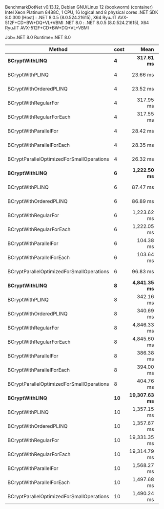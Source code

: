 
BenchmarkDotNet v0.13.12, Debian GNU/Linux 12 (bookworm) (container)
Intel Xeon Platinum 8488C, 1 CPU, 16 logical and 8 physical cores
.NET SDK 8.0.300
  [Host]   : .NET 8.0.5 (8.0.524.21615), X64 RyuJIT AVX-512F+CD+BW+DQ+VL+VBMI
  .NET 8.0 : .NET 8.0.5 (8.0.524.21615), X64 RyuJIT AVX-512F+CD+BW+DQ+VL+VBMI

Job=.NET 8.0  Runtime=.NET 8.0  

 Method                                    | cost | Mean         | Error     | StdDev    |
------------------------------------------ |----- |-------------:|----------:|----------:|
 **BCryptWithLINQ**                            | **4**    |    **317.61 ms** |  **0.024 ms** |  **0.019 ms** |
 BCryptWithPLINQ                           | 4    |     23.66 ms |  0.182 ms |  0.161 ms |
 BCryptWithOrderedPLINQ                    | 4    |     23.52 ms |  0.114 ms |  0.106 ms |
 BCryptWithRegularFor                      | 4    |    317.95 ms |  0.026 ms |  0.023 ms |
 BCryptWithRegularForEach                  | 4    |    317.55 ms |  0.041 ms |  0.034 ms |
 BCryptWithParallelFor                     | 4    |     28.42 ms |  0.308 ms |  0.288 ms |
 BCryptWithParallelForEach                 | 4    |     28.35 ms |  0.433 ms |  0.405 ms |
 BCryptParallelOptimizedForSmallOperations | 4    |     26.32 ms |  0.184 ms |  0.172 ms |
 **BCryptWithLINQ**                            | **6**    |  **1,222.50 ms** |  **0.099 ms** |  **0.082 ms** |
 BCryptWithPLINQ                           | 6    |     87.47 ms |  0.472 ms |  0.418 ms |
 BCryptWithOrderedPLINQ                    | 6    |     86.89 ms |  0.090 ms |  0.070 ms |
 BCryptWithRegularFor                      | 6    |  1,223.62 ms |  0.061 ms |  0.054 ms |
 BCryptWithRegularForEach                  | 6    |  1,222.05 ms |  0.142 ms |  0.126 ms |
 BCryptWithParallelFor                     | 6    |    104.38 ms |  1.980 ms |  2.356 ms |
 BCryptWithParallelForEach                 | 6    |    103.64 ms |  1.850 ms |  1.545 ms |
 BCryptParallelOptimizedForSmallOperations | 6    |     96.83 ms |  0.861 ms |  0.806 ms |
 **BCryptWithLINQ**                            | **8**    |  **4,841.35 ms** |  **1.212 ms** |  **1.134 ms** |
 BCryptWithPLINQ                           | 8    |    342.16 ms |  0.153 ms |  0.128 ms |
 BCryptWithOrderedPLINQ                    | 8    |    340.69 ms |  0.180 ms |  0.151 ms |
 BCryptWithRegularFor                      | 8    |  4,846.33 ms |  1.157 ms |  1.083 ms |
 BCryptWithRegularForEach                  | 8    |  4,845.60 ms |  0.458 ms |  0.429 ms |
 BCryptWithParallelFor                     | 8    |    386.38 ms |  7.532 ms | 12.789 ms |
 BCryptWithParallelForEach                 | 8    |    394.00 ms |  7.864 ms | 14.962 ms |
 BCryptParallelOptimizedForSmallOperations | 8    |    404.76 ms |  7.966 ms | 12.863 ms |
 **BCryptWithLINQ**                            | **10**   | **19,307.63 ms** |  **1.892 ms** |  **1.678 ms** |
 BCryptWithPLINQ                           | 10   |  1,357.15 ms |  0.633 ms |  0.494 ms |
 BCryptWithOrderedPLINQ                    | 10   |  1,357.67 ms |  0.266 ms |  0.249 ms |
 BCryptWithRegularFor                      | 10   | 19,331.35 ms |  0.963 ms |  0.900 ms |
 BCryptWithRegularForEach                  | 10   | 19,314.79 ms |  2.786 ms |  2.606 ms |
 BCryptWithParallelFor                     | 10   |  1,568.27 ms | 31.166 ms | 87.392 ms |
 BCryptWithParallelForEach                 | 10   |  1,497.68 ms | 29.261 ms | 47.251 ms |
 BCryptParallelOptimizedForSmallOperations | 10   |  1,490.24 ms | 29.801 ms | 62.205 ms |
